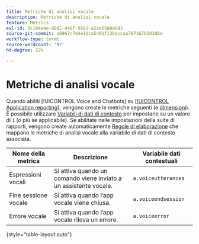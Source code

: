 ```yaml
---
title: Metriche di analisi vocale
description: Metriche di analisi vocale
feature: Metrics
exl-id: 3c1b4e4e-d8d2-446f-9582-a2ce5580a8d3
source-git-commit: a6967c7d4e1dca5491f13beccaa797167b503d6e
workflow-type: tm+mt
source-wordcount: '97'
ht-degree: 22%

---
```


# Metriche di analisi vocale

Quando abiliti [!UICONTROL Voice and Chatbots] su [[!UICONTROL Application reporting]](/help/admin/tools/manage-rs/edit-settings/app-reporting.md), vengono create le metriche seguenti (e [dimensioni](../dimensions/voice-dimensions.md)). È possibile utilizzare [Variabili di dati di contesto](/help/implement/vars/page-vars/contextdata.md) per impostarle su un valore di `1` (o più se applicabile). Se abilitate nelle impostazioni della suite di rapporti, vengono create automaticamente [Regole di elaborazione](/help/admin/tools/manage-rs/edit-settings/general/processing-rules/pr-overview.md) che mappano le metriche di analisi vocale alla variabile di dati di contesto associata.

| Nome della metrica | Descrizione | Variabile dati contestuali |
| --- | --- | --- |
| Espressioni vocali | Si attiva quando un comando viene inviato a un assistente vocale. | `a.voiceutterances` |
| Fine sessione vocale | Si attiva quando l’app vocale viene chiusa. | `a.voiceendsession` |
| Errore vocale | Si attiva quando l’app vocale rileva un errore. | `a.voiceerror` |

{style="table-layout:auto"}
